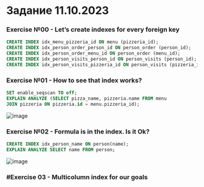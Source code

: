 # Задание 11.10.2023
### Exercise №00 - Let’s create indexes for every foreign key
```sql
CREATE INDEX idx_menu_pizzeria_id ON menu (pizzeria_id);
CREATE INDEX idx_person_order_person_id ON person_order (person_id);
CREATE INDEX idx_person_order_menu_id ON person_order (menu_id);
CREATE INDEX idx_person_visits_person_id ON person_visits (person_id);
CREATE INDEX idx_person_visits_pizzeria_id ON person_visits (pizzeria_id);
```
### Exercise №01 - How to see that index works?
```sql
SET enable_seqscan TO off;
EXPLAIN ANALYZE (SELECT pizza_name, pizzeria.name FROM menu
JOIN pizzeria ON pizzeria.id = menu.pizzeria_id);
```
![image](https://github.com/Boloniez/bol/assets/145553853/70791f67-5d86-4fab-bab2-5be78c95fc29)


### Exercise №02 - Formula is in the index. Is it Ok?
```sql
CREATE INDEX idx_person_name ON person(name);
EXPLAIN ANALYZE SELECT name FROM person;
```
![image](https://github.com/Boloniez/bol/assets/145553853/c66e144d-88ba-49a6-b7c4-b8e65a859e4c)


### #Exercise 03 - Multicolumn index for our goals
```sql

```
